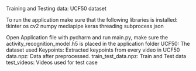 Training and Testing data: UCF50 dataset


To run the application make sure that the following libraries is installed:
tkinter
os
cv2
numpy
mediapipe
keras
threading
subprocess
json

Open Application file with pycharm and run main.py, make sure the activity_recognition_model.h5 is placed in the application folder
UCF50: The dataset used
Keypoints: Extracted keypoints from every video in UCF50
data.npz: Data after preprocessed.
train_test_data.npz: Train and Test data
test_videos: Videos used for test case
